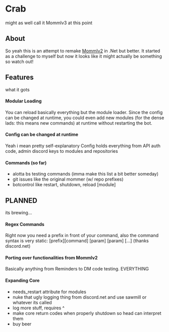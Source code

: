 # Crab
might as well call it MommIv3 at this point

## About
So yeah this is an attempt to remake [MommIv2](https://github.com/PJB3005/MoMMI) in .Net but better.
It started as a challenge to myself but now it looks like it might actually be something so watch out!

## Features
what it gots
#### Modular Loading
You can reload basically everything but the module loader.
Since the config can be changed at runtime, you could even add new modules (for the dense lads: this means new commands) at runtime without restarting the bot.
#### Config can be changed at runtime
Yeah i mean pretty self-explanatory
Config holds everything from API auth code, admin discord keys to modules and repositories
#### Commands (so far)
- alotta bs testing commands (imma make this list a bit better someday)
- git issues like the original mommer (w/ repo prefixes)
- botcontrol like restart, shutdown, reload [module]

## PLANNED
its brewing...
#### Regex Commands
Right now you need a prefix in front of your command, also the command syntax is very static:
[prefix][command] [param] [param] [...] (thanks discord.net)
#### Porting over functionalities from MommIv2
Basically anything from Reminders to DM code testing. EVERYTHING
#### Expanding Core
- needs_restart attribute for modules
- nuke that ugly logging thing from discord.net and use sawmill or whatever its called
- log more stuff, requires ^
- make core return codes when properly shutdown so head can interpret them
- buy beer
